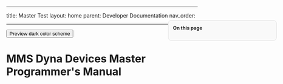 
---

title: Master Test
layout: home
parent: Developer Documentation
nav_order: 

---



<style>
table {
  border-collapse: collapse;
  width: 100%;
  font-family: system-ui, sans-serif;
  font-size: 0.95rem;
  margin-bottom: 1.5rem;
  background: #fff;
  border: 1px solid #ccc;
  table-layout: auto;
}

/* Let descriptions wrap cleanly without breaking every word */
th:nth-child(3), td:nth-child(3) {
  white-space: normal;
  word-break: normal;
  overflow-wrap: anywhere;
  min-width: 250px;
  max-width: 600px;
}

/* Header style */
thead th {
  background-color: #000;
  color: white;
  font-weight: 600;
}

/* Zebra striping */
tbody tr:nth-child(even) td {
  background-color: #f9f9f9;
}

tbody tr:hover td {
  background-color: #f0f0f0;
}

th:first-child, td:first-child {
  min-width: 180px;
  white-space: normal;
  word-break: keep-all;
  hyphens: auto;
}

td:empty::after {
  content: "—";
  color: #aaa;
}
</style>

<button class="btn js-toggle-dark-mode">Preview dark color scheme</button>

<script>
const toggleDarkMode = document.querySelector('.js-toggle-dark-mode');

 jtd.addEvent(toggleDarkMode, 'click', function(){
   if (jtd.getTheme() === 'dark') {
     jtd.setTheme('light');
     toggleDarkMode.textContent = 'Preview dark color scheme';
   } else {
     jtd.setTheme('dark');
     toggleDarkMode.textContent = 'Return to the light side';
   }
 });
</script>

<style>
#floating-toc {
  position: fixed;
  top: 100px;
  right: 20px;
  width: 260px;
  max-height: 80vh;
  overflow-y: auto;
  padding: 12px;
  background: #f9f9f9;
  border: 1px solid #ddd;
  border-radius: 8px;
  font-size: 0.9em;
  z-index: 999;
}
#floating-toc ul {
  list-style: none;
  padding-left: 0;
}
#floating-toc li {
  margin: 4px 0;
}
#floating-toc a {
  text-decoration: none;
  color: #0366d6;
}
#floating-toc a:hover {
  text-decoration: underline;
}
</style>

<div id="floating-toc">
  <strong>On this page</strong>
  <ul id="toc-list"></ul>
</div>

<script>
document.addEventListener("DOMContentLoaded", function () {
  const headings = document.querySelectorAll("h2, h3, h4");
  const tocList = document.getElementById("toc-list");

  headings.forEach((heading) => {
    const text = heading.textContent;
    const anchor = heading.id || text.toLowerCase().replace(/[^\w\s-]/g, '').replace(/\s+/g, '-');
    heading.id = anchor;

    const li = document.createElement("li");
    li.style.marginLeft = heading.tagName === "H3" ? "10px" :
                          heading.tagName === "H4" ? "20px" : "0";

    const link = document.createElement("a");
    link.href = `#${anchor}`;
    link.textContent = text;

    li.appendChild(link);
    tocList.appendChild(li);
  });
});
</script>


# MMS Dyna Devices Master Programmer's Manual 
<!-- Truncated: assumes body content continues with converted links -->
